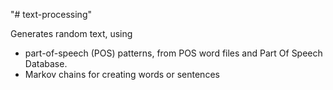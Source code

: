 "# text-processing"

Generates random text, using 
* part-of-speech (POS) patterns, from POS word files and Part Of Speech Database.
* Markov chains for creating words or sentences


